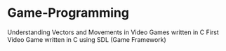 # Game-Programming
Understanding Vectors and Movements in Video Games written in C
First Video Game written in C using SDL (Game Framework)
